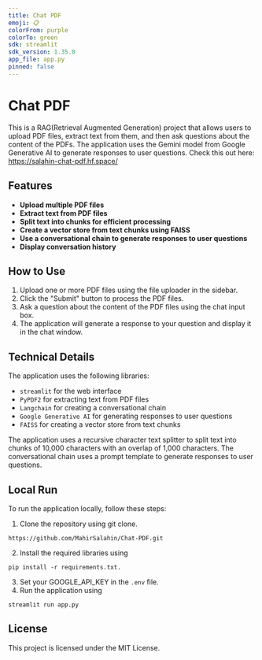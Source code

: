 ```yaml
---
title: Chat PDF
emoji: 📋
colorFrom: purple
colorTo: green
sdk: streamlit
sdk_version: 1.35.0
app_file: app.py
pinned: false
---
```


# **Chat PDF**
This is a RAG(Retrieval Augmented Generation) project that allows users to upload PDF files, extract text from them, and then ask questions about the content of the PDFs. The application uses the Gemini model from Google Generative AI to generate responses to user questions.
Check this out here: https://salahin-chat-pdf.hf.space/


## **Features**
*  **Upload multiple PDF files**
* **Extract text from PDF files**
* **Split text into chunks for efficient processing**
* **Create a vector store from text chunks using FAISS**
* **Use a conversational chain to generate responses to user questions**
* **Display conversation history**

## **How to Use**
1. Upload one or more PDF files using the file uploader in the sidebar.
2. Click the "Submit" button to process the PDF files.
3. Ask a question about the content of the PDF files using the chat input box.
4. The application will generate a response to your question and display it in the chat window.


## **Technical Details**
The application uses the following libraries:
* `streamlit` for the web interface
* `PyPDF2` for extracting text from PDF files
* `Langchain` for creating a conversational chain
* `Google Generative AI` for generating responses to user questions
* `FAISS` for creating a vector store from text chunks

The application uses a recursive character text splitter to split text into chunks of 10,000 characters with an overlap of 1,000 characters.
The conversational chain uses a prompt template to generate responses to user questions.


## **Local Run**
To run the application locally, follow these steps:

1. Clone the repository using git clone.
```
https://github.com/MahirSalahin/Chat-PDF.git
```
2. Install the required libraries using 
```
pip install -r requirements.txt.
```
3. Set your GOOGLE_API_KEY in the `.env` file.  
4. Run the application using 
```
streamlit run app.py
```

## License
This project is licensed under the MIT License.